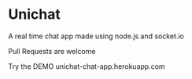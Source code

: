 # Unichat
A real time chat app made using node.js and socket.io 

Pull Requests are welcome

Try the DEMO
unichat-chat-app.herokuapp.com
